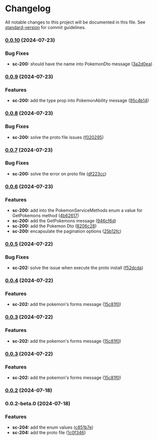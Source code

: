 # Changelog

All notable changes to this project will be documented in this file. See [standard-version](https://github.com/conventional-changelog/standard-version) for commit guidelines.

### [0.0.10](https://github.com/pokemon-vgc-project/lib-proto/compare/v0.0.9...v0.0.10) (2024-07-23)


### Bug Fixes

* **sc-200:** should have the name into PokemonDto message ([3a2d0ea](https://github.com/pokemon-vgc-project/lib-proto/commit/3a2d0ea0291c7a589d634f68ee65be957bcddf3d))

### [0.0.9](https://github.com/pokemon-vgc-project/lib-proto/compare/v0.0.8...v0.0.9) (2024-07-23)


### Features

* **sc-200:** add the type prop into PokemonAbility message ([95c4b14](https://github.com/pokemon-vgc-project/lib-proto/commit/95c4b149b99b4d91cac7c136a9fefa7cf6383cc0))

### [0.0.8](https://github.com/pokemon-vgc-project/lib-proto/compare/v0.0.7...v0.0.8) (2024-07-23)


### Bug Fixes

* **sc-200:** solve the proto file issues ([f020295](https://github.com/pokemon-vgc-project/lib-proto/commit/f02029541a94c4e7560c8fb50a71f911f30b7227))

### [0.0.7](https://github.com/pokemon-vgc-project/lib-proto/compare/v0.0.6...v0.0.7) (2024-07-23)


### Bug Fixes

* **sc-200:** solve the error on proto file ([df223cc](https://github.com/pokemon-vgc-project/lib-proto/commit/df223cc8f5bfed8669ff968fe48c36fda9b3d53c))

### [0.0.6](https://github.com/pokemon-vgc-project/lib-proto/compare/v0.0.5...v0.0.6) (2024-07-23)


### Features

* **sc-200:** add into the PokemonServiceMethods enum a value for GetPokemons method ([4b62617](https://github.com/pokemon-vgc-project/lib-proto/commit/4b626179fcee5a96747013147eed8d0456e2dd52))
* **sc-200:** add the GetPokemons message ([946cf6d](https://github.com/pokemon-vgc-project/lib-proto/commit/946cf6d81c7ff680f2249bfb275ce02cf983dcf0))
* **sc-200:** add the Pokemon Dto ([8206c28](https://github.com/pokemon-vgc-project/lib-proto/commit/8206c2834b3e7475cd54cbcb3e064ae3bad9dd01))
* **sc-200:** encapsulate the pagination options ([25b12fc](https://github.com/pokemon-vgc-project/lib-proto/commit/25b12fcf23ab161f006abb13c712ad91922a4e65))

### [0.0.5](https://github.com/pokemon-vgc-project/lib-proto/compare/v0.0.4...v0.0.5) (2024-07-22)


### Bug Fixes

* **sc-202:** solve the issue when execute the proto install ([f52dcda](https://github.com/pokemon-vgc-project/lib-proto/commit/f52dcdaf79aebb1e6d9941fac3b3755ffaac8e8e))

### [0.0.4](https://github.com/pokemon-vgc-project/lib-proto/compare/v0.0.2...v0.0.4) (2024-07-22)


### Features

* **sc-202:** add the pokemon's forms message ([15c81f0](https://github.com/pokemon-vgc-project/lib-proto/commit/15c81f0cc944a61bcf96e214e3e35f68bb0e7e11))

### [0.0.3](https://github.com/pokemon-vgc-project/lib-proto/compare/v0.0.2...v0.0.3) (2024-07-22)


### Features

* **sc-202:** add the pokemon's forms message ([15c81f0](https://github.com/pokemon-vgc-project/lib-proto/commit/15c81f0cc944a61bcf96e214e3e35f68bb0e7e11))

### [0.0.3](https://github.com/pokemon-vgc-project/lib-proto/compare/v0.0.2...v0.0.3) (2024-07-22)


### Features

* **sc-202:** add the pokemon's forms message ([15c81f0](https://github.com/pokemon-vgc-project/lib-proto/commit/15c81f0cc944a61bcf96e214e3e35f68bb0e7e11))

### [0.0.2](https://github.com/pokemon-vgc-project/lib-proto/compare/v0.0.2-beta.0...v0.0.2) (2024-07-18)

### 0.0.2-beta.0 (2024-07-18)


### Features

* **sc-204:** add the enum values ([c851b7e](https://github.com/pokemon-vgc-project/lib-proto/commit/c851b7e5588fe0dff191f431eb7ccfc8a5cb6d58))
* **sc-204:** add the proto file ([1c0f346](https://github.com/pokemon-vgc-project/lib-proto/commit/1c0f346954deaaaa44a6300e51af3ed7a50b98aa))
